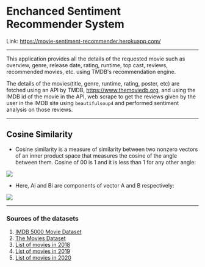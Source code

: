 # Enchanced Sentiment Recommender System

Link: https://movie-sentiment-recommender.herokuapp.com/

<hr>

This application provides all the details of the requested movie such as overview, genre, release date, rating, runtime, top cast, reviews, recommended movies, etc. using TMDB's recommendation engine.

The details of the movies(title, genre, runtime, rating, poster, etc) are fetched using an API by TMDB, https://www.themoviedb.org, and using the IMDB id of the movie in the API, web scrape to get the reviews given by the user in the IMDB site using `beautifulsoup4` and performed sentiment analysis on those reviews.

<hr>

## Cosine Similarity
  - Cosine similarity is a measure of similarity between two nonzero vectors of an inner product space that measures the cosine of the angle between them. Cosine of 00 is 1 and it is less than 1 for any other angle:
  
  <img src="https://www.oreilly.com/library/view/statistics-for-machine/9781788295758/assets/479c7ace-a21d-40b3-812b-1dc9f30e3868.jpg">

 - Here, Ai and Bi are components of vector A and B respectively:
 
 <img src="https://www.oreilly.com/library/view/statistics-for-machine/9781788295758/assets/2b4a7a82-ad4c-4b2a-b808-e423a334de6f.png">

<hr>

### Sources of the datasets 

1. [IMDB 5000 Movie Dataset](https://www.kaggle.com/carolzhangdc/imdb-5000-movie-dataset)
2. [The Movies Dataset](https://www.kaggle.com/rounakbanik/the-movies-dataset)
3. [List of movies in 2018](https://en.wikipedia.org/wiki/List_of_American_films_of_2018)
4. [List of movies in 2019](https://en.wikipedia.org/wiki/List_of_American_films_of_2019)
5. [List of movies in 2020](https://en.wikipedia.org/wiki/List_of_American_films_of_2020)
